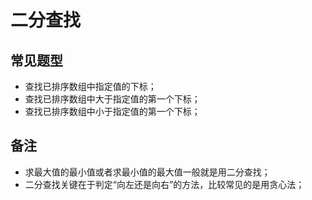 # 二分查找

## 常见题型

- 查找已排序数组中指定值的下标；
- 查找已排序数组中大于指定值的第一个下标；
- 查找已排序数组中小于指定值的第一个下标；

## 备注

- 求最大值的最小值或者求最小值的最大值一般就是用二分查找；
- 二分查找关键在于判定“向左还是向右”的方法，比较常见的是用贪心法；
